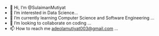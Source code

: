 - 👋 Hi, I’m @SulaimanMutiyat
- 👀 I’m interested in Data Science...
- 🌱 I’m currently learning Computer Science and Software Engineering ...
- 💞️ I’m looking to collaborate on coding  ...
- 📫 How to reach me adeolamutiyat003@gmail.com ...

<!---
SulaimanMutiyat/SulaimanMutiyat is a ✨ special ✨ repository because its `README.md` (this file) appears on your GitHub profile.
You can click the Preview link to take a look at your changes.
--->
